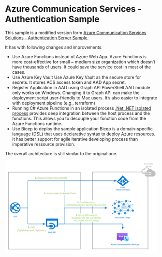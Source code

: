# Azure Communication Services - Authentication Sample

This sample is a modified version form [Azure Communication Services Solutions - Authentication Server Sample](https://github.com/Azure-Samples/communication-services-authentication-hero-csharp).


It has with following changes and improvements.

- Use Azure Functions instead of Azure Web App.
  Azure Functions is more cost-effective for small ~ medium size organization which doesn’t have thousands of users. It could save the service cost in most of the cases.
- Use Azure Key Vault
  Use Azure Key Vault as the secure store for secrets. It stores  ACS access token and AAD App secret.
- Register Application in AAD using Graph API
  PowerShell AAD module only works on Windows. Changing it to Graph API can make the deployment script user-friendly to Mac users. It’s also easier to integrate with deployment pipeline (e.g., terraform)
- Running C# Azure Functions in an isolated process
  [.Net .NET isolated process](https://learn.microsoft.com/en-us/azure/azure-functions/dotnet-isolated-process-guide) provides deep integration between the host process and the functions. This allows you to decouple your function code from the Azure Functions runtime.
- Use Bicep to deploy the sample application
  Bicep is a domain-specific language (DSL) that uses declarative syntax to deploy Azure resources. It has better support for agile iterative developing process than imperative ressource provision. 

The overall architecture is still similar to the original one.

![](https://github.com/Azure-Samples/communication-services-authentication-hero-csharp/raw/main/docs/images/ACS-Authentication-Server-Sample_Overview-Flow.png)


